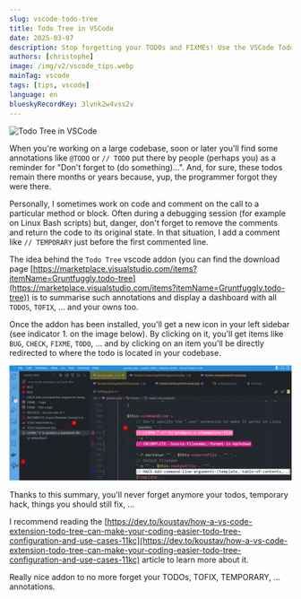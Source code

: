 ```yaml
---
slug: vscode-todo-tree
title: Todo Tree in VSCode
date: 2025-03-07
description: Stop forgetting your TODOs and FIXMEs! Use the VSCode Todo Tree extension to summarize all code annotations like TODO, FIXME, and TEMPORARY into one easy-to-track dashboard.
authors: [christophe]
image: /img/v2/vscode_tips.webp
mainTag: vscode
tags: [tips, vscode]
language: en
blueskyRecordKey: 3lvnk2w4vss2v
---
```

![Todo Tree in VSCode](/img/v2/vscode_tips.webp)

When you're working on a large codebase, soon or later you'll find some annotations like `@TODO` or `// TODO` put there by people (perhaps you) as a reminder for "Don't forget to (do something)...". And, for sure, these todos remain there months or years because, yup, the programmer forgot they were there.

Personally, I sometimes work on code and comment on the call to a particular method or block.  Often during a debugging session (for example on Linux Bash scripts) but, danger, don't forget to remove the comments and return the code to its original state. In that situation, I add a comment like `// TEMPORARY` just before the first commented line.

The idea behind the `Todo Tree` vscode addon (you can find the download page [https://marketplace.visualstudio.com/items?itemName=Gruntfuggly.todo-tree](https://marketplace.visualstudio.com/items?itemName=Gruntfuggly.todo-tree)) is to summarise such annotations and display a dashboard with all `TODOS`, `TOFIX`, ... and your owns too.

<!-- truncate -->

Once the addon has been installed, you'll get a new icon in your left sidebar (see indicator 1. on the image below). By clicking on it, you'll get items like `BUG`, `CHECK`, `FIXME`, `TODO`, ... and by clicking on an item you'll be directly redirected to where the todo is located in your codebase.

![Todo Tree in VSCode](./images/todo-tree.png)

Thanks to this summary, you'll never forget anymore your todos, temporary hack, things you should still fix, ...

I recommend reading the [https://dev.to/koustav/how-a-vs-code-extension-todo-tree-can-make-your-coding-easier-todo-tree-configuration-and-use-cases-11kc](https://dev.to/koustav/how-a-vs-code-extension-todo-tree-can-make-your-coding-easier-todo-tree-configuration-and-use-cases-11kc) article to learn more about it.

Really nice addon to no more forget your TODOs, TOFIX, TEMPORARY, ... annotations.